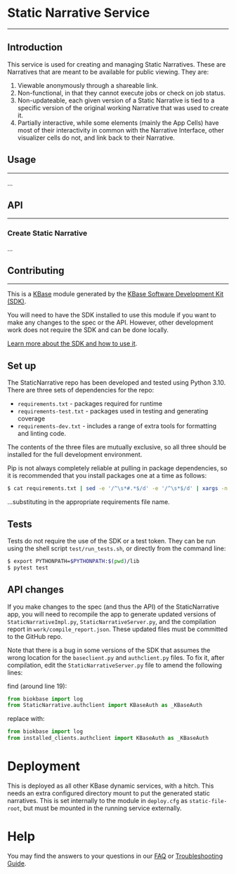 # Static Narrative Service
---
## Introduction

This service is used for creating and managing Static Narratives. These are Narratives that are meant to be available for public viewing. They are:

1. Viewable anonymously through a shareable link.
2. Non-functional, in that they cannot execute jobs or check on job status.
3. Non-updateable, each given version of a Static Narrative is tied to a specific version of the original working Narrative that was used to create it.
4. Partially interactive, while some elements (mainly the App Cells) have most of their interactivity in common with the Narrative Interface, other visualizer cells do not, and link back to their Narrative.

## Usage
---
...

## API
---
### Create Static Narrative
...

## Contributing
---
This is a [KBase](https://kbase.us) module generated by the [KBase Software Development Kit (SDK)](https://github.com/kbase/kb_sdk).

You will need to have the SDK installed to use this module if you want to make any changes to the spec or the API. However, other development work does not require the SDK and can be done locally.

[Learn more about the SDK and how to use it](https://kbase.github.io/kb_sdk_docs/).

## Set up

The StaticNarrative repo has been developed and tested using Python 3.10. There are three sets of dependencies for the repo:

* `requirements.txt` - packages required for runtime
* `requirements-test.txt` - packages used in testing and generating coverage
* `requirements-dev.txt` - includes a range of extra tools for formatting and linting code.

The contents of the three files are mutually exclusive, so all three should be installed for the full development environment.

Pip is not always completely reliable at pulling in package dependencies, so it is recommended that you install packages one at a time as follows:

```bash
$ cat requirements.txt | sed -e '/^\s*#.*$/d' -e '/^\s*$/d' | xargs -n 1 pip install
```

...substituting in the appropriate requirements file name.

## Tests

Tests do not require the use of the SDK or a test token. They can be run using the shell script `test/run_tests.sh`, or directly from the command line:

```bash
$ export PYTHONPATH=$PYTHONPATH:$(pwd)/lib
$ pytest test
```

## API changes

If you make changes to the spec (and thus the API) of the StaticNarrative app, you will need to recompile the app to generate updated versions of `StaticNarrativeImpl.py`, `StaticNarrativeServer.py`, and the compilation report in `work/compile_report.json`. These updated files must be committed to the GitHub repo.

Note that there is a bug in some versions of the SDK that assumes the wrong location for the `baseclient.py` and `authclient.py` files. To fix it, after compilation, edit the `StaticNarrativeServer.py` file to amend the following lines:

find (around line 19):
```py
from biokbase import log
from StaticNarrative.authclient import KBaseAuth as _KBaseAuth
```

replace with:
```py
from biokbase import log
from installed_clients.authclient import KBaseAuth as _KBaseAuth
```

# Deployment

This is deployed as all other KBase dynamic services, with a hitch. This needs an extra configured directory mount to put the generated static narratives. This is set internally to the module in `deploy.cfg` as `static-file-root`, but must be mounted in the running service externally.

# Help

You may find the answers to your questions in our [FAQ](https://kbase.github.io/kb_sdk_docs/references/questions_and_answers.html) or [Troubleshooting Guide](https://kbase.github.io/kb_sdk_docs/references/troubleshooting.html).
